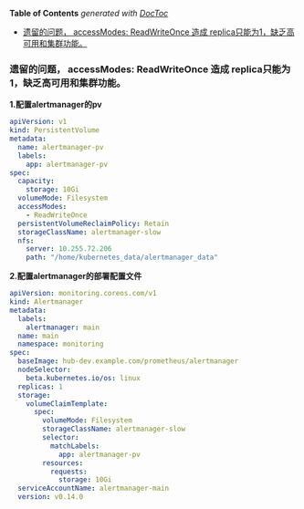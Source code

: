<!-- START doctoc generated TOC please keep comment here to allow auto update -->
<!-- DON'T EDIT THIS SECTION, INSTEAD RE-RUN doctoc TO UPDATE -->
**Table of Contents**  *generated with [DocToc](https://github.com/thlorenz/doctoc)*

- [遗留的问题，  accessModes: ReadWriteOnce 造成 replica只能为1，缺乏高可用和集群功能。](#%E9%81%97%E7%95%99%E7%9A%84%E9%97%AE%E9%A2%98--accessmodes-readwriteonce-%E9%80%A0%E6%88%90-replica%E5%8F%AA%E8%83%BD%E4%B8%BA1%E7%BC%BA%E4%B9%8F%E9%AB%98%E5%8F%AF%E7%94%A8%E5%92%8C%E9%9B%86%E7%BE%A4%E5%8A%9F%E8%83%BD)

<!-- END doctoc generated TOC please keep comment here to allow auto update -->

### 遗留的问题，  accessModes: ReadWriteOnce 造成 replica只能为1，缺乏高可用和集群功能。

**1.配置alertmanager的pv**

``` yaml
apiVersion: v1
kind: PersistentVolume
metadata:
  name: alertmanager-pv
  labels:
    app: alertmanager-pv
spec:
  capacity:
    storage: 10Gi
  volumeMode: Filesystem
  accessModes:
    - ReadWriteOnce
  persistentVolumeReclaimPolicy: Retain
  storageClassName: alertmanager-slow
  nfs:
    server: 10.255.72.206
    path: "/home/kubernetes_data/alertmanager_data"
```

**2.配置alertmanager的部署配置文件**

``` yaml
apiVersion: monitoring.coreos.com/v1
kind: Alertmanager
metadata:
  labels:
    alertmanager: main
  name: main
  namespace: monitoring
spec:
  baseImage: hub-dev.example.com/prometheus/alertmanager
  nodeSelector:
    beta.kubernetes.io/os: linux
  replicas: 1
  storage:
    volumeClaimTemplate:
      spec:
        volumeMode: Filesystem
        storageClassName: alertmanager-slow
        selector:
          matchLabels:
            app: alertmanager-pv
        resources:
          requests:
            storage: 10Gi
  serviceAccountName: alertmanager-main
  version: v0.14.0
```
